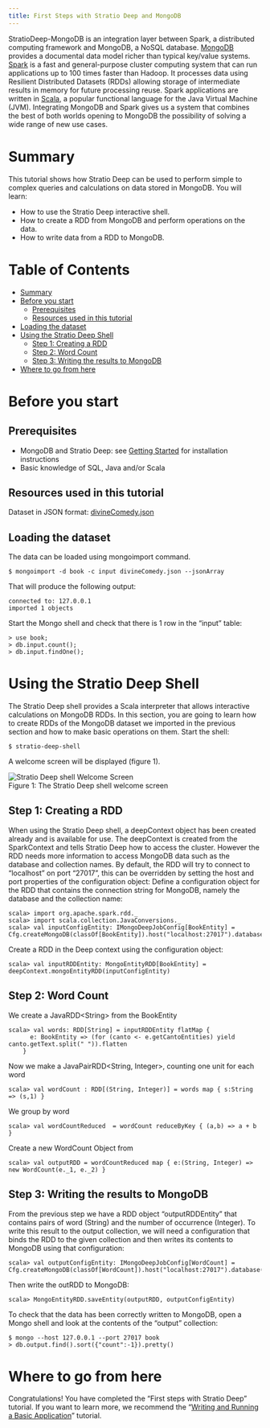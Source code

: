 ```yaml
---
title: First Steps with Stratio Deep and MongoDB
---
```


StratioDeep-MongoDB is an integration layer between Spark, a distributed computing framework and MongoDB, 
a NoSQL database. [MongoDB](http://www.mongodb.org/ "MongoDB website") provides a documental data model 
richer than typical key/value systems. [Spark](http://spark.incubator.apache.org/ "Spark website") is a 
fast and general-purpose cluster computing system that can run applications up to 100 times faster than Hadoop. 
It processes data using Resilient Distributed Datasets (RDDs) allowing storage of intermediate results in memory 
for future processing reuse. Spark applications are written in 
[Scala](http://www.scala-lang.org/ "The Scala programming language site"), a popular functional language for 
the Java Virtual Machine (JVM). Integrating MongoDB and Spark gives us a system that combines the best of both 
worlds opening to MongoDB the possibility of solving a wide range of new use cases.

Summary
=======

This tutorial shows how Stratio Deep can be used to perform simple to complex queries and calculations on data 
stored in MongoDB. You will learn:

-   How to use the Stratio Deep interactive shell.
-   How to create a RDD from MongoDB and perform operations on the data.
-   How to write data from a RDD to MongoDB.

Table of Contents
=================

-   [Summary](#summary)
-   [Before you start](#before-you-start)
    -   [Prerequisites](#prerequisites)
    -   [Resources used in this tutorial](#resources-used-in-this-tutorial)
-   [Loading the dataset](#loading-the-dataset)
-   [Using the Stratio Deep Shell](#using-the-stratio-deep-shell)
    -   [Step 1: Creating a RDD](#step-1-creating-a-rdd)
    -   [Step 2: Word Count](#step-2-word-count)
    -   [Step 3: Writing the results to MongoDB](#step-3-writing-the-results-to-mongodb)
-   [Where to go from here](#where-to-go-from-here)

Before you start
================

Prerequisites
-------------

-   MongoDB and Stratio Deep: see [Getting Started](/getting-started.html "Getting Started") for installation instructions
-   Basic knowledge of SQL, Java and/or Scala

Resources used in this tutorial
-------------------------------

Dataset in JSON format: [divineComedy.json](http://docs.openstratio.org/resources/datasets/divineComedy.json)

Loading the dataset
-------------------

The data can be loaded using mongoimport command.

```shell-session
$ mongoimport -d book -c input divineComedy.json --jsonArray
```

That will produce the following output:

```shell-session
connected to: 127.0.0.1
imported 1 objects
```

Start the Mongo shell and check that there is 1 row in the “input” table:

```shell-session
> use book;
> db.input.count();
> db.input.findOne();
```

Using the Stratio Deep Shell
============================

The Stratio Deep shell provides a Scala interpreter that allows interactive calculations on MongoDB RDDs. In 
this section, you are going to learn how to create RDDs of the MongoDB dataset we imported in the previous 
section and how to make basic operations on them. Start the shell:

```shell-session
$ stratio-deep-shell
```

A welcome screen will be displayed (figure 1).

![Stratio Deep shell Welcome Screen](http://www.openstratio.org/wp-content/uploads/2014/01/stratio-deep-shell-WelcomeScreen.png)  
Figure 1: The Stratio Deep shell welcome screen

Step 1: Creating a RDD
----------------------

When using the Stratio Deep shell, a deepContext object has been created already and is available for use.
The deepContext is created from the SparkContext and tells Stratio Deep how to access the cluster. However
the RDD needs more information to access MongoDB data such as the database and collection names. By default,
the RDD will try to connect to “localhost” on port “27017”, this can be overridden by setting the host and
port properties of the configuration object: Define a configuration object for the RDD that contains the
connection string for MongoDB, namely the database and the collection name:

```shell-session
scala> import org.apache.spark.rdd._
scala> import scala.collection.JavaConversions._
scala> val inputConfigEntity: IMongoDeepJobConfig[BookEntity] = Cfg.createMongoDB(classOf[BookEntity]).host("localhost:27017").database("book").collection("input").initialize
```

Create a RDD in the Deep context using the configuration object:

```shell-session
scala> val inputRDDEntity: MongoEntityRDD[BookEntity] = deepContext.mongoEntityRDD(inputConfigEntity)
```

Step 2: Word Count
------------------

We create a JavaRDD&lt;String> from the BookEntity

```shell-session
scala> val words: RDD[String] = inputRDDEntity flatMap {
      e: BookEntity => (for (canto <- e.getCantoEntities) yield canto.getText.split(" ")).flatten
    }
```

Now we make a JavaPairRDD&lt;String, Integer>, counting one unit for each word

```shell-session
scala> val wordCount : RDD[(String, Integer)] = words map { s:String => (s,1) }
```

We group by word

```shell-session
scala> val wordCountReduced  = wordCount reduceByKey { (a,b) => a + b }
```

Create a new WordCount Object from

```shell-session
scala> val outputRDD = wordCountReduced map { e:(String, Integer) => new WordCount(e._1, e._2) }
```

Step 3: Writing the results to MongoDB
--------------------------------------

From the previous step we have a RDD object “outputRDDEntity” that contains pairs of word (String)
and the number of occurrence (Integer). To write this result to the output collection, we will need
a configuration that binds the RDD to the given collection and then writes its contents to MongoDB 
using that configuration:

```shell-session
scala> val outputConfigEntity: IMongoDeepJobConfig[WordCount] = Cfg.createMongoDB(classOf[WordCount]).host("localhost:27017").database("book").collection("output").initialize
```

Then write the outRDD to MongoDB:

```shell-session
scala> MongoEntityRDD.saveEntity(outputRDD, outputConfigEntity)
```

To check that the data has been correctly written to MongoDB, open a Mongo shell and look at the contents 
of the “output” collection:

```shell-session
$ mongo --host 127.0.0.1 --port 27017 book
> db.output.find().sort({"count":-1}).pretty()
```

Where to go from here
=====================

Congratulations! You have completed the “First steps with Stratio Deep” tutorial. If you want to learn more, 
we recommend the “[Writing and Running a Basic Application](t40-basic-application.html "Writing and Running a Basic Application")” tutorial.
